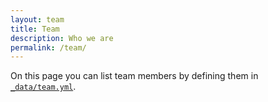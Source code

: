 ```yaml
---
layout: team
title: Team
description: Who we are
permalink: /team/
---
```


On this page you can list team members by defining them in [`_data/team.yml`](https://raw.githubusercontent.com/peterdesmet/petridish/main/_data/team.yml).
